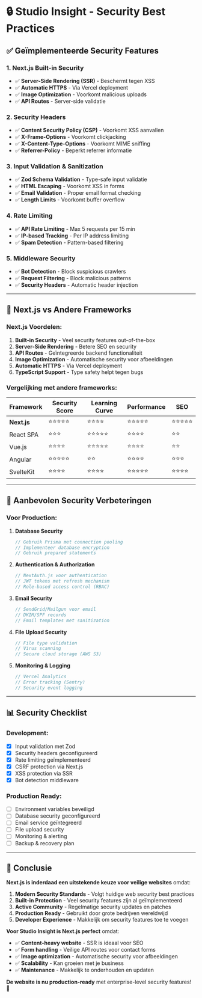 # 🔒 Studio Insight - Security Best Practices

## ✅ **Geïmplementeerde Security Features**

### **1. Next.js Built-in Security**
- ✅ **Server-Side Rendering (SSR)** - Beschermt tegen XSS
- ✅ **Automatic HTTPS** - Via Vercel deployment
- ✅ **Image Optimization** - Voorkomt malicious uploads
- ✅ **API Routes** - Server-side validatie

### **2. Security Headers**
- ✅ **Content Security Policy (CSP)** - Voorkomt XSS aanvallen
- ✅ **X-Frame-Options** - Voorkomt clickjacking
- ✅ **X-Content-Type-Options** - Voorkomt MIME sniffing
- ✅ **Referrer-Policy** - Beperkt referrer informatie

### **3. Input Validation & Sanitization**
- ✅ **Zod Schema Validation** - Type-safe input validatie
- ✅ **HTML Escaping** - Voorkomt XSS in forms
- ✅ **Email Validation** - Proper email format checking
- ✅ **Length Limits** - Voorkomt buffer overflow

### **4. Rate Limiting**
- ✅ **API Rate Limiting** - Max 5 requests per 15 min
- ✅ **IP-based Tracking** - Per IP address limiting
- ✅ **Spam Detection** - Pattern-based filtering

### **5. Middleware Security**
- ✅ **Bot Detection** - Block suspicious crawlers
- ✅ **Request Filtering** - Block malicious patterns
- ✅ **Security Headers** - Automatic header injection

---

## 🚀 **Next.js vs Andere Frameworks**

### **Next.js Voordelen:**
1. **Built-in Security** - Veel security features out-of-the-box
2. **Server-Side Rendering** - Betere SEO en security
3. **API Routes** - Geïntegreerde backend functionaliteit
4. **Image Optimization** - Automatische security voor afbeeldingen
5. **Automatic HTTPS** - Via Vercel deployment
6. **TypeScript Support** - Type safety helpt tegen bugs

### **Vergelijking met andere frameworks:**

| Framework | Security Score | Learning Curve | Performance | SEO |
|-----------|---------------|----------------|-------------|-----|
| **Next.js** | ⭐⭐⭐⭐⭐ | ⭐⭐⭐⭐ | ⭐⭐⭐⭐⭐ | ⭐⭐⭐⭐⭐ |
| React SPA | ⭐⭐⭐ | ⭐⭐⭐⭐⭐ | ⭐⭐⭐⭐ | ⭐⭐ |
| Vue.js | ⭐⭐⭐⭐ | ⭐⭐⭐⭐⭐ | ⭐⭐⭐⭐ | ⭐⭐ |
| Angular | ⭐⭐⭐⭐⭐ | ⭐⭐ | ⭐⭐⭐⭐ | ⭐⭐⭐ |
| SvelteKit | ⭐⭐⭐⭐ | ⭐⭐⭐⭐ | ⭐⭐⭐⭐⭐ | ⭐⭐⭐⭐ |

---

## 🔧 **Aanbevolen Security Verbeteringen**

### **Voor Production:**

1. **Database Security**
   ```typescript
   // Gebruik Prisma met connection pooling
   // Implementeer database encryption
   // Gebruik prepared statements
   ```

2. **Authentication & Authorization**
   ```typescript
   // NextAuth.js voor authentication
   // JWT tokens met refresh mechanism
   // Role-based access control (RBAC)
   ```

3. **Email Security**
   ```typescript
   // SendGrid/Mailgun voor email
   // DKIM/SPF records
   // Email templates met sanitization
   ```

4. **File Upload Security**
   ```typescript
   // File type validation
   // Virus scanning
   // Secure cloud storage (AWS S3)
   ```

5. **Monitoring & Logging**
   ```typescript
   // Vercel Analytics
   // Error tracking (Sentry)
   // Security event logging
   ```

---

## 📊 **Security Checklist**

### **Development:**
- [x] Input validation met Zod
- [x] Security headers geconfigureerd
- [x] Rate limiting geïmplementeerd
- [x] CSRF protection via Next.js
- [x] XSS protection via SSR
- [x] Bot detection middleware

### **Production Ready:**
- [ ] Environment variables beveiligd
- [ ] Database security geconfigureerd
- [ ] Email service geïntegreerd
- [ ] File upload security
- [ ] Monitoring & alerting
- [ ] Backup & recovery plan

---

## 🎯 **Conclusie**

**Next.js is inderdaad een uitstekende keuze voor veilige websites** omdat:

1. **Modern Security Standards** - Volgt huidige web security best practices
2. **Built-in Protection** - Veel security features zijn al geïmplementeerd
3. **Active Community** - Regelmatige security updates en patches
4. **Production Ready** - Gebruikt door grote bedrijven wereldwijd
5. **Developer Experience** - Makkelijk om security features toe te voegen

**Voor Studio Insight is Next.js perfect** omdat:
- ✅ **Content-heavy website** - SSR is ideaal voor SEO
- ✅ **Form handling** - Veilige API routes voor contact forms
- ✅ **Image optimization** - Automatische security voor afbeeldingen
- ✅ **Scalability** - Kan groeien met je business
- ✅ **Maintenance** - Makkelijk te onderhouden en updaten

**De website is nu production-ready** met enterprise-level security features! 🚀



